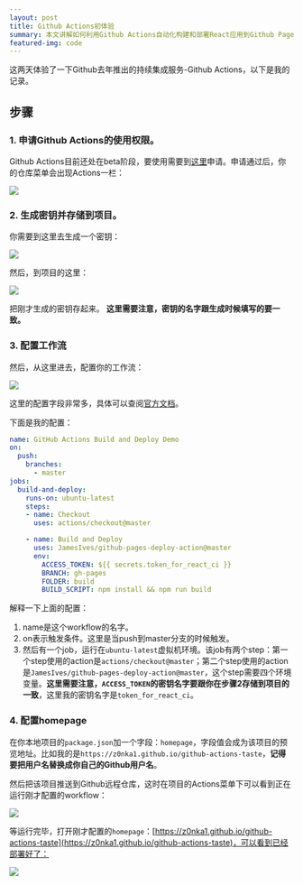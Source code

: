 ```yaml
---
layout: post
title: Github Actions初体验
summary: 本文讲解如何利用Github Actions自动化构建和部署React应用到Github Pages
featured-img: code
---
```


这两天体验了一下Github去年推出的持续集成服务-Github Actions，以下是我的记录。

## 步骤

### 1. 申请Github Actions的使用权限。
Github Actions目前还处在beta阶段，要使用需要到[这里](https://github.com/features/actions/signup/)申请。申请通过后，你的仓库菜单会出现Actions一栏：

![]({{site.url}}{{site.baseurl}}/assets/img/no_subject/actions_menu.png)

### 2. 生成密钥并存储到项目。
你需要到这里去生成一个密钥：

![]({{site.url}}{{site.baseurl}}/assets/img/no_subject/github_secret.png)

然后，到项目的这里：

![]({{site.url}}{{site.baseurl}}/assets/img/no_subject/save_secret.png)

把刚才生成的密钥存起来。
**这里需要注意，密钥的名字跟生成时候填写的要一致。**

### 3. 配置工作流
然后，从这里进去，配置你的工作流：

![]({{site.url}}{{site.baseurl}}/assets/img/no_subject/config_workflow.png)

这里的配置字段非常多，具体可以查阅[官方文档](https://help.github.com/en/articles/workflow-syntax-for-github-actions)。

下面是我的配置：
```yaml
name: GitHub Actions Build and Deploy Demo
on:
  push:
    branches:
      - master
jobs:
  build-and-deploy:
    runs-on: ubuntu-latest
    steps:
    - name: Checkout
      uses: actions/checkout@master

    - name: Build and Deploy
      uses: JamesIves/github-pages-deploy-action@master
      env:
        ACCESS_TOKEN: ${{ secrets.token_for_react_ci }}
        BRANCH: gh-pages
        FOLDER: build
        BUILD_SCRIPT: npm install && npm run build
```
解释一下上面的配置：
1. name是这个workflow的名字。
2. on表示触发条件。这里是当push到master分支的时候触发。
3. 然后有一个job，运行在```ubuntu-latest```虚拟机环境。该job有两个step：第一个step使用的action是```actions/checkout@master```；第二个step使用的action是```JamesIves/github-pages-deploy-action@master```，这个step需要四个环境变量。**这里需要注意，```ACCESS_TOKEN```的密钥名字要跟你在步骤2存储到项目的一致**，这里我的密钥名字是```token_for_react_ci```。

### 4. 配置homepage
在你本地项目的```package.json```加一个字段：```homepage```，字段值会成为该项目的预览地址。比如我的是```https://z0nka1.github.io/github-actions-taste```，**记得要把用户名替换成你自己的Github用户名**。

然后把该项目推送到Github远程仓库，这时在项目的Actions菜单下可以看到正在运行刚才配置的workflow：

![]({{site.url}}{{site.baseurl}}/assets/img/no_subject/workflow.png)

等运行完毕，打开刚才配置的```homepage```：[https://z0nka1.github.io/github-actions-taste](https://z0nka1.github.io/github-actions-taste)，可以看到已经部署好了：

![]({{site.url}}{{site.baseurl}}/assets/img/no_subject/deploy_success.png)